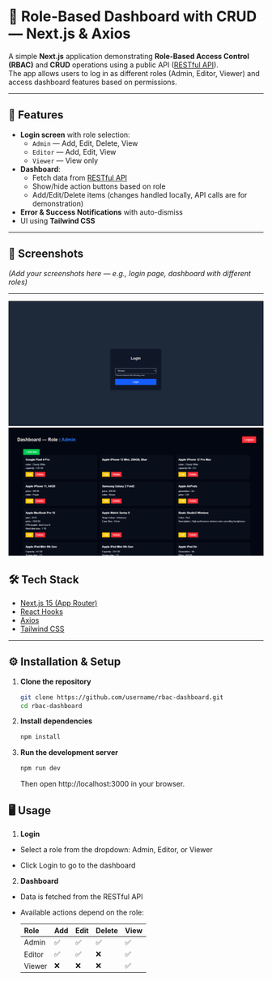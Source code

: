 # 🚀 Role-Based Dashboard with CRUD — Next.js & Axios

A simple **Next.js** application demonstrating **Role-Based Access Control (RBAC)** and **CRUD** operations using a public API ([RESTful API](https://restful-api.dev/)).  
The app allows users to log in as different roles (Admin, Editor, Viewer) and access dashboard features based on permissions.

---

## 🧩 Features

- **Login screen** with role selection:
  - `Admin` — Add, Edit, Delete, View
  - `Editor` — Add, Edit, View
  - `Viewer` — View only
- **Dashboard**:
  - Fetch data from [RESTful API](https://restful-api.dev/)
  - Show/hide action buttons based on role
  - Add/Edit/Delete items (changes handled locally, API calls are for demonstration)
- **Error & Success Notifications** with auto-dismiss
- UI using **Tailwind CSS**

---

## 📸 Screenshots

*(Add your screenshots here — e.g., login page, dashboard with different roles)*

---
![Login](image.png)
![Dashboard](image-1.png)


## 🛠️ Tech Stack

- [Next.js 15 (App Router)](https://nextjs.org/)
- [React Hooks](https://react.dev/)
- [Axios](https://axios-http.com/)
- [Tailwind CSS](https://tailwindcss.com/)

---

## ⚙️ Installation & Setup

1. **Clone the repository**
   ```bash
   git clone https://github.com/username/rbac-dashboard.git
   cd rbac-dashboard
2. **Install dependencies**
   ```bash
   npm install
3. **Run the development server**
   ```bash
   npm run dev
   ```
   Then open http://localhost:3000 in your browser.

## 🖥️ Usage

1. **Login**

- Select a role from the dropdown: Admin, Editor, or Viewer

- Click Login to go to the dashboard

2. **Dashboard**

- Data is fetched from the RESTful API

- Available actions depend on the role:

    | Role   | Add | Edit | Delete | View |
    | ------ | --- | ---- | ------ | ---- |
    | Admin  | ✅   | ✅    | ✅      | ✅    |
    | Editor | ✅   | ✅    | ❌      | ✅    |
    | Viewer | ❌   | ❌    | ❌      | ✅    |




